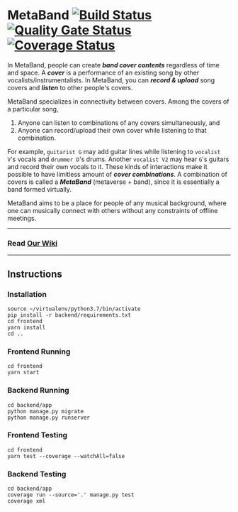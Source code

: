 # MetaBand [![Build Status](https://travis-ci.com/swsnu/swpp2021-team9.svg?branch=main)](https://travis-ci.com/swsnu/swpp2021-team9) [![Quality Gate Status](https://sonarcloud.io/api/project_badges/measure?project=swsnu_swpp2021-team9&metric=alert_status)](https://sonarcloud.io/dashboard?id=swsnu_swpp2021-team9) [![Coverage Status](https://coveralls.io/repos/github/swsnu/swpp2021-team9/badge.svg?branch=main)](https://coveralls.io/github/swsnu/swpp2021-team9?branch=main)

In MetaBand, people can create **_band cover contents_** regardless of time and space. A **_cover_** is a performance of an existing song by other vocalists/instrumentalists. In MetaBand, you can **_record & upload_** song covers and **_listen_** to other people's covers.

MetaBand specializes in connectivity between covers. Among the covers of a particular song,

1) Anyone can listen to combinations of any covers simultaneously, and
2) Anyone can record/upload their own cover while listening to that combination.

For example, `guitarist G` may add guitar lines while listening to `vocalist V`'s vocals and `drummer D`'s drums. Another `vocalist V2` may hear `G`'s guitars and record their own vocals to it. These kinds of interactions make it possible to have limitless amount of **_cover combinations_**. A combination of covers is called a **_MetaBand_** (metaverse + band), since it is essentially a band formed virtually.

MetaBand aims to be a place for people of any musical background, where one can musically connect with others without any constraints of offline meetings.

---

### Read [Our Wiki](https://github.com/swsnu/swpp2021-team9/wiki)

---

## Instructions

### Installation
```shell
source ~/virtualenv/python3.7/bin/activate
pip install -r backend/requirements.txt
cd frontend
yarn install
cd ..
```

### Frontend Running
```shell
cd frontend
yarn start
```

### Backend Running
```shell
cd backend/app
python manage.py migrate
python manage.py runserver
```

### Frontend Testing
```shell
cd frontend
yarn test --coverage --watchAll=false
```

### Backend Testing
```shell
cd backend/app
coverage run --source='.' manage.py test
coverage xml
```